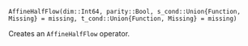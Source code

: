```
AffineHalfFlow(dim::Int64, parity::Bool, s_cond::Union{Function, Missing} = missing, t_cond::Union{Function, Missing} = missing)
```

Creates an `AffineHalfFlow` operator. 

